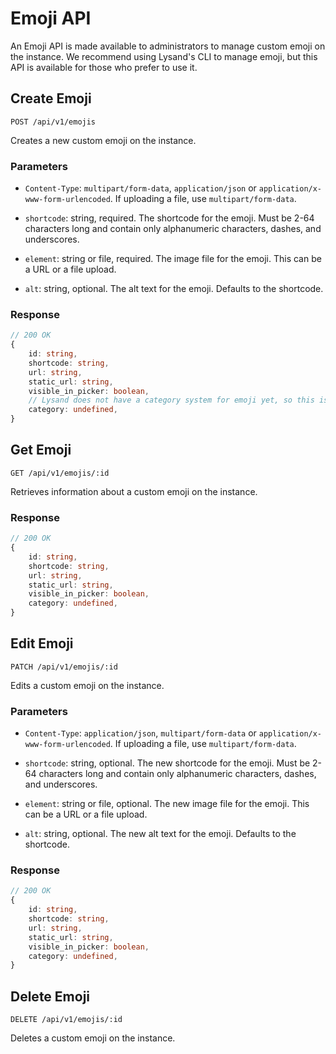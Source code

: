 # Emoji API

An Emoji API is made available to administrators to manage custom emoji on the instance. We recommend using Lysand's CLI to manage emoji, but this API is available for those who prefer to use it.

## Create Emoji

```http
POST /api/v1/emojis
```

Creates a new custom emoji on the instance.

### Parameters

- `Content-Type`: `multipart/form-data`, `application/json` or `application/x-www-form-urlencoded`. If uploading a file, use `multipart/form-data`.

- `shortcode`: string, required. The shortcode for the emoji. Must be 2-64 characters long and contain only alphanumeric characters, dashes, and underscores.
- `element`: string or file, required. The image file for the emoji. This can be a URL or a file upload.
- `alt`: string, optional. The alt text for the emoji. Defaults to the shortcode.

### Response

```ts
// 200 OK
{
    id: string,
    shortcode: string,
    url: string,
    static_url: string,
    visible_in_picker: boolean,
    // Lysand does not have a category system for emoji yet, so this is always undefined.
    category: undefined,
}
```

## Get Emoji

```http
GET /api/v1/emojis/:id
```

Retrieves information about a custom emoji on the instance.

### Response

```ts
// 200 OK
{
    id: string,
    shortcode: string,
    url: string,
    static_url: string,
    visible_in_picker: boolean,
    category: undefined,
}
```

## Edit Emoji

```http
PATCH /api/v1/emojis/:id
```

Edits a custom emoji on the instance.

### Parameters

- `Content-Type`: `application/json`, `multipart/form-data` or `application/x-www-form-urlencoded`. If uploading a file, use `multipart/form-data`.

- `shortcode`: string, optional. The new shortcode for the emoji. Must be 2-64 characters long and contain only alphanumeric characters, dashes, and underscores.
- `element`: string or file, optional. The new image file for the emoji. This can be a URL or a file upload.
- `alt`: string, optional. The new alt text for the emoji. Defaults to the shortcode.

### Response

```ts
// 200 OK
{
    id: string,
    shortcode: string,
    url: string,
    static_url: string,
    visible_in_picker: boolean,
    category: undefined,
}
```

## Delete Emoji

```http
DELETE /api/v1/emojis/:id
```

Deletes a custom emoji on the instance.